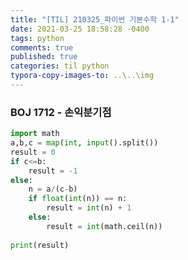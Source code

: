 ```yaml
---
title: "[TIL] 210325_파이썬 기본수학 1-1"
date: 2021-03-25 18:58:28 -0400
tags: python
comments: true
published: true
categories: til python
typora-copy-images-to: ..\..\img
---
```




### BOJ 1712 - 손익분기점

```python
import math
a,b,c = map(int, input().split())
result = 0
if c<=b:
    result = -1
else:
    n = a/(c-b)
    if float(int(n)) == n:
        result = int(n) + 1
    else:
        result = int(math.ceil(n))
    
print(result)
```

